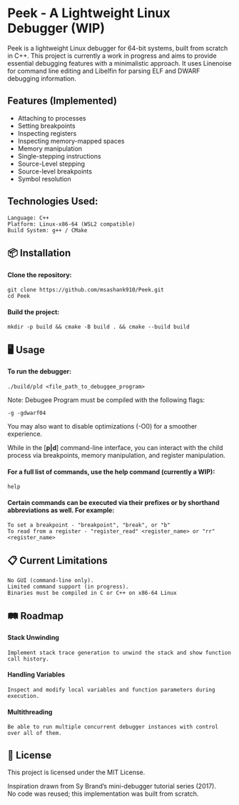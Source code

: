 # Peek - A Lightweight Linux Debugger (WIP)

Peek is a lightweight Linux debugger for 64-bit systems, built from scratch in C++. This project is currently a work in progress and aims to provide essential debugging features with a minimalistic approach. It uses Linenoise for command line editing and Libelfin for parsing ELF and DWARF debugging information.

## Features (Implemented)

- Attaching to processes
- Setting breakpoints
- Inspecting registers
- Inspecting memory-mapped spaces
- Memory manipulation
- Single-stepping instructions
- Source-Level stepping
- Source-level breakpoints
- Symbol resolution


## Technologies Used:

    Language: C++
    Platform: Linux-x86-64 (WSL2 compatible)
    Build System: g++ / CMake

## 📦 Installation

#### Clone the repository:

    git clone https://github.com/msashank910/Peek.git
    cd Peek

#### Build the project:

    mkdir -p build && cmake -B build . && cmake --build build

## 🖥 Usage

#### To run the debugger:
    
    ./build/pld <file_path_to_debuggee_program>

Note: Debugee Program must be compiled with the following flags:

    -g -gdwarf04

You may also want to disable optimizations (-O0) for a smoother experience.

While in the [__p|d__] command-line interface, you can interact with the child process via breakpoints, memory manipulation, and register manipulation.

#### For a full list of commands, use the help command (currently a WIP):

    help

#### Certain commands can be executed via their prefixes or by shorthand abbreviations as well. For example:

    To set a breakpoint - "breakpoint", "break", or "b"
    To read from a register - "register_read" <register_name> or "rr" <register_name>

## 📋 Current Limitations

    No GUI (command-line only).
    Limited command support (in progress).
    Binaries must be compiled in C or C++ on x86-64 Linux

## 🛤 Roadmap

#### Stack Unwinding

    Implement stack trace generation to unwind the stack and show function call history.

#### Handling Variables

    Inspect and modify local variables and function parameters during execution.

#### Multithreading

    Be able to run multiple concurrent debugger instances with control over all of them.

## 📄 License

This project is licensed under the MIT License.

Inspiration drawn from Sy Brand’s mini-debugger tutorial series (2017).  
No code was reused; this implementation was built from scratch.
